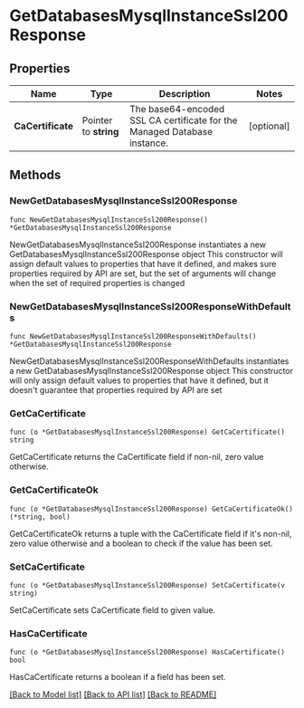 # GetDatabasesMysqlInstanceSsl200Response

## Properties

Name | Type | Description | Notes
------------ | ------------- | ------------- | -------------
**CaCertificate** | Pointer to **string** | The base64-encoded SSL CA certificate for the Managed Database instance. | [optional] 

## Methods

### NewGetDatabasesMysqlInstanceSsl200Response

`func NewGetDatabasesMysqlInstanceSsl200Response() *GetDatabasesMysqlInstanceSsl200Response`

NewGetDatabasesMysqlInstanceSsl200Response instantiates a new GetDatabasesMysqlInstanceSsl200Response object
This constructor will assign default values to properties that have it defined,
and makes sure properties required by API are set, but the set of arguments
will change when the set of required properties is changed

### NewGetDatabasesMysqlInstanceSsl200ResponseWithDefaults

`func NewGetDatabasesMysqlInstanceSsl200ResponseWithDefaults() *GetDatabasesMysqlInstanceSsl200Response`

NewGetDatabasesMysqlInstanceSsl200ResponseWithDefaults instantiates a new GetDatabasesMysqlInstanceSsl200Response object
This constructor will only assign default values to properties that have it defined,
but it doesn't guarantee that properties required by API are set

### GetCaCertificate

`func (o *GetDatabasesMysqlInstanceSsl200Response) GetCaCertificate() string`

GetCaCertificate returns the CaCertificate field if non-nil, zero value otherwise.

### GetCaCertificateOk

`func (o *GetDatabasesMysqlInstanceSsl200Response) GetCaCertificateOk() (*string, bool)`

GetCaCertificateOk returns a tuple with the CaCertificate field if it's non-nil, zero value otherwise
and a boolean to check if the value has been set.

### SetCaCertificate

`func (o *GetDatabasesMysqlInstanceSsl200Response) SetCaCertificate(v string)`

SetCaCertificate sets CaCertificate field to given value.

### HasCaCertificate

`func (o *GetDatabasesMysqlInstanceSsl200Response) HasCaCertificate() bool`

HasCaCertificate returns a boolean if a field has been set.


[[Back to Model list]](../README.md#documentation-for-models) [[Back to API list]](../README.md#documentation-for-api-endpoints) [[Back to README]](../README.md)


